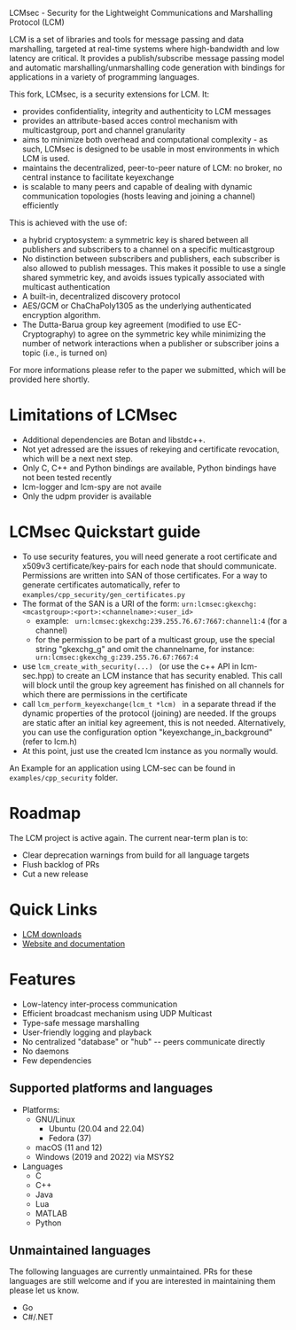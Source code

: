 LCMsec - Security for the Lightweight Communications and Marshalling Protocol (LCM)

LCM is a set of libraries and tools for message passing and data marshalling,
targeted at real-time systems where high-bandwidth and low latency are
critical. It provides a publish/subscribe message passing model and automatic
marshalling/unmarshalling code generation with bindings for applications in a
variety of programming languages.

This fork, LCMsec, is a security extensions for LCM. It:
* provides confidentiality, integrity and authenticity to LCM messages
* provides an attribute-based acces control mechanism with multicastgroup, port and channel granularity
* aims to minimize both overhead and computational complexity - as such, LCMsec is designed to be usable in most environments in which LCM is used.
* maintains the decentralized, peer-to-peer nature of LCM: no broker, no central instance to facilitate keyexchange
* is scalable to many peers and capable of dealing with dynamic communication topologies (hosts leaving and joining a channel) efficiently

This is achieved with the use of:
* a hybrid cryptosystem: a symmetric key is shared between all publishers and subscribers to a channel on a specific multicastgroup
* No distinction between subscribers and publishers, each subscriber is also allowed to publish messages. This makes it possible to use a single shared symmetric key, and avoids issues typically associated with multicast authentication
* A built-in, decentralized discovery protocol
* AES/GCM or ChaChaPoly1305 as the underlying authenticated encryption algorithm.
* The Dutta-Barua group key agreement (modified to use EC-Cryptography) to agree on the symmetric key while minimizing the number of network interactions when a publisher or subscriber joins a topic (i.e., is turned on)

For more informations please refer to the paper we submitted, which will be provided here shortly.

# Limitations of LCMsec

* Additional dependencies are Botan and libstdc++.
* Not yet adressed are the issues of rekeying and certificate revocation, which will be a next next step. 
* Only C, C++ and Python bindings are available, Python bindings have not been tested recently
* lcm-logger and lcm-spy are not availe
* Only the udpm provider is available

# LCMsec Quickstart guide

* To use security features, you will need generate a root certificate and x509v3 certificate/key-pairs for each node that should communicate. Permissions are written into SAN of those certificates. For a way to generate certificates automatically, refer to `examples/cpp_security/gen_certificates.py`
* The format of the SAN is a URI of the form: `urn:lcmsec:gkexchg:<mcastgroup>:<port>:<channelname>:<user_id>` 
    * example: ` urn:lcmsec:gkexchg:239.255.76.67:7667:channel1:4` (for a channel)
    * for the permission to be part of a multicast group, use the special string "gkexchg_g" and omit the channelname, for instance: ` urn:lcmsec:gkexchg_g:239.255.76.67:7667:4`
* use ```lcm_create_with_security(...) ``` (or use the c++ API in lcm-sec.hpp) to create an LCM instance that has security enabled. This call will block until the group key agreement has finished on all channels for which there are permissions in the certificate
* call ```lcm_perform_keyexchange(lcm_t *lcm) ``` in a separate thread if the dynamic properties of the protocol (joining) are needed. If the groups are static after an initial key agreement, this is not needed. Alternatively, you can use the configuration option "keyexchange_in_background" (refer to lcm.h)
* At this point, just use the created lcm instance as you normally would.

An Example for an application using LCM-sec can be found in `examples/cpp_security` folder.

# Roadmap

The LCM project is active again. The current near-term plan is to:

* Clear deprecation warnings from build for all language targets
* Flush backlog of PRs
* Cut a new release

# Quick Links

* [LCM downloads](https://github.com/lcm-proj/lcm/releases)
* [Website and documentation](https://lcm-proj.github.io/lcm)


# Features

* Low-latency inter-process communication
* Efficient broadcast mechanism using UDP Multicast
* Type-safe message marshalling
* User-friendly logging and playback
* No centralized "database" or "hub" -- peers communicate directly
* No daemons
* Few dependencies

## Supported platforms and languages

* Platforms:
  * GNU/Linux
      * Ubuntu (20.04 and 22.04)
      * Fedora (37)
  * macOS (11 and 12)
  * Windows (2019 and 2022) via MSYS2
* Languages
  * C
  * C++
  * Java
  * Lua
  * MATLAB
  * Python

## Unmaintained languages

The following languages are currently unmaintained. PRs for these languages are still welcome and if
you are interested in maintaining them please let us know.

 * Go
 * C#/.NET
